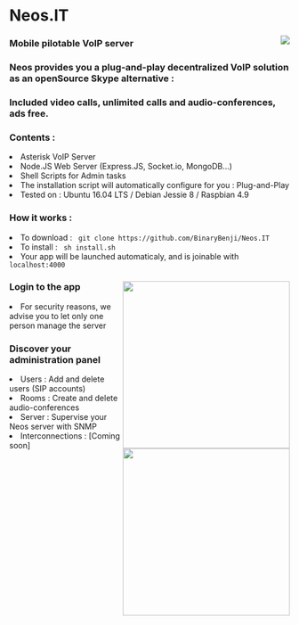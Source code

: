 # Neos.IT 

<img src="https://github.com/BinaryBenji/Neos.IT/blob/master/web/public/img/favicon.ico" align="right"/> 

<h3> Mobile pilotable VoIP server </h3>
<h3> Neos provides you a plug-and-play decentralized VoIP solution as an openSource Skype alternative : </h3>
<h3> Included video calls, unlimited calls and audio-conferences, ads free. </h3>

<h3> Contents : </h3>
<li> Asterisk VoIP Server </li>
<li> Node.JS Web Server (Express.JS, Socket.io, MongoDB...) </li>
<li> Shell Scripts for Admin tasks </li>
<li> The installation script will automatically configure for you : Plug-and-Play </li>
<li> Tested on : Ubuntu 16.04 LTS /  Debian Jessie 8 / Raspbian 4.9 </li>
  
<h3> How it works : </h3>
<li> To download : <code> git clone https://github.com/BinaryBenji/Neos.IT </code></li>
<li> To install : <code> sh install.sh </code></li>
<li> Your app will be launched automaticaly, and is joinable with <code>localhost:4000</code>
<br/>
<h3> Login to the app <img src="https://image.noelshack.com/fichiers/2017/26/3/1498640425-login.png" width="300" align="right" /></h3>
<li> For security reasons, we advise you to let only one person manage the server </li>

<h3> Discover your administration panel </h3>
<li align="left"> Users : Add and delete users (SIP accounts) <img src="https://image.noelshack.com/fichiers/2017/26/3/1498640425-admin.png" width="300" align="right"/></li>
<li align="left"> Rooms : Create and delete audio-conferences </li>
<li align="left"> Server : Supervise your Neos server with SNMP </li>
<li align="left"> Interconnections : [Coming soon] </li>

